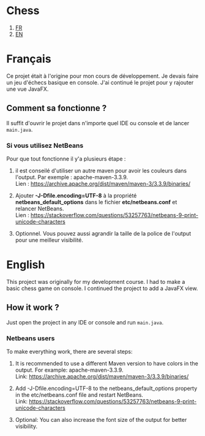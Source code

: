 # Chess

1. [FR](#french)
2. [EN](#english)

# Français
Ce projet était à l'origine pour mon cours de développement. Je devais faire un jeu d'échecs basique en console. J'ai continué le projet pour y rajouter une vue JavaFX. 

## Comment sa fonctionne ?
Il suffit d'ouvrir le projet dans n'importe quel IDE ou console et de lancer `main.java`.

### Si vous utilisez NetBeans
Pour que tout fonctionne il y'a plusieurs étape :

1. il est conseilé d'utiliser un autre maven
pour avoir les couleurs dans l'output. Par exemple : apache-maven-3.3.9.<br>
Lien : https://archive.apache.org/dist/maven/maven-3/3.3.9/binaries/

2. Ajouter **-J-Dfile.encoding=UTF-8** à la propriété **netbeans_default_options** 
dans le fichier **etc/netbeans.conf** et relancer NetBeans.<br>
Lien : https://stackoverflow.com/questions/53257763/netbeans-9-print-unicode-characters

3. Optionnel. Vous pouvez aussi agrandir la taille de la police de l'output
pour une meilleur visibilité.

#  English
This project was originally for my development course. I had to make a basic chess game on console. I continued the project to add a JavaFX view.

## How it work ?

Just open the project in any IDE or console and run `main.java`.

### Netbeans users
To make everything work, there are several steps:

1. It is recommended to use a different Maven version to have colors in the output. For example: apache-maven-3.3.9.<br>
   Link: https://archive.apache.org/dist/maven/maven-3/3.3.9/binaries/

2. Add -J-Dfile.encoding=UTF-8 to the netbeans_default_options property in the etc/netbeans.conf file and restart NetBeans.<br>
   Link: https://stackoverflow.com/questions/53257763/netbeans-9-print-unicode-characters

3. Optional: You can also increase the font size of the output for better visibility.
    

